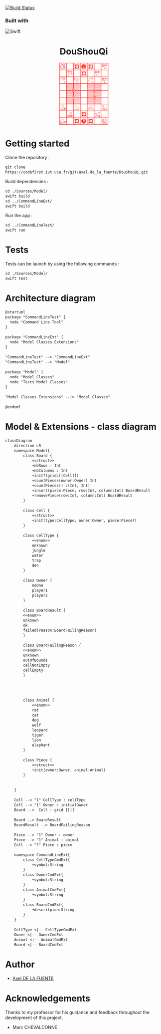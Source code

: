 [![Build Status](https://codefirst.iut.uca.fr/api/badges/axel.de_la_fuente/DouShouQi/status.svg)](https://codefirst.iut.uca.fr/axel.de_la_fuente/DouShouQi)

### Built with

![Swift](https://img.shields.io/badge/swift-F54A2A?style=for-the-badge&logo=swift&logoColor=white)

<div align="center">
    <h1>DouShouQi</h1>
    <img src="./Documentations/doushouqi.png" height="200">
</div>

# Getting started

Clone the repository :

```shell
git clone https://codefirst.iut.uca.fr/git/axel.de_la_fuente/DouShouQi.git
```

Build dependencies :

```shell
cd ./Sources/Model/
swift build
cd ../CommandLineExt/
swift build
```

Run the app :

```shell
cd ../CommandLineTest/
swift run
```

# Tests

Tests can be launch by using the following commands :

```shell
cd ./Sources/Model/
swift test
```

# Architecture diagram

```plantuml
@startuml
package "CommandLineTest" {
  node "Command Line Tool" 
}

package "CommandLineExt" {
  node "Model Classes Extensions"
}

"CommandLineTest" --> "CommandLineExt"
"CommandLineTest" --> "Model"

package "Model" {
  node "Model Classes"
  node "Tests Model Classes"
}

"Model Classes Extensions" --|> "Model Classes"

@enduml
```

# Model & Extensions - class diagram

```mermaid
classDiagram
	direction LR
    namespace Model{
        class Board {
            <<struct>>
            +nbRows : Int
            +nbColumns : Int
            +init?(grid:[[Cell]])
            +countPieces(owner:Owner) Int
            +countPieces() :(Int, Int)
            +insert(piece:Piece, row:Int, column:Int) BoardResult
            +removePiece(row:Int, column:Int) BoardResult
        }

        class Cell {
            <<struct>>
            +init(type:CellType, owner:Owner, piece:Piece?)
        }
        
        class CellType {
            <<enum>>
            unknown
            jungle
            water
            trap
            den
        }

        class Owner {
            noOne
            player1
            player2
        }
        
        class BoardResult {
        <<enum>>
        unknown
        ok
        failed(reason:BoardFailingReason)
        }
        
        class BoardFailingReason {
        <<enum>>
        unknown
        outOfBounds
        cellNotEmpty
        cellEmpty
        }
        
        


        class Animal {
            <<enum>>
            rat
            cat
            dog
            wolf
            leopard
            tiger
            lion
            elephant
        }
        
        class Piece {
            <<struct>>
            +init(owner:Owner, animal:Animal)
        }
        
        
    }

    Cell --> "1" CellType : cellType
    Cell --> "1" Owner : initialOwner
    Board -->  Cell : grid [[]]

    Board ..> BoardResult
    BoardResult ..> BoardFailingReason

    Piece --> "1" Owner : owner
    Piece --> "1" Animal : animal
    Cell --> "?" Piece : piece

    namespace CommandLineExt{
        class CellTypeCmdExt{
            +symbol:String
        }
        class OwnerCmdExt{
            +symbol:String
        }
        class AnimalCmdExt{
            +symbol:String
        }
        class BoardCmdExt{
            +descritpion:String
        }
    }

    CellType <|-- CellTypeCmdExt
    Owner <|-- OwnerCmdExt
    Animal <|-- AnimalCmdExt
    Board <|-- BoardCmdExt
```

# Author

- [Axel DE LA FUENTE](https://codefirst.iut.uca.fr/git/axel.de_la_fuente)

# Acknowledgements

Thanks to my professor for his guidance and feedback throughout the development of this project.

- Marc CHEVALDONNE
